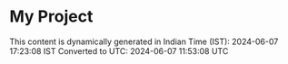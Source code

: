 # My Project

This content is dynamically generated in Indian Time (IST): 2024-06-07 17:23:08 IST
Converted to UTC: 2024-06-07 11:53:08 UTC
